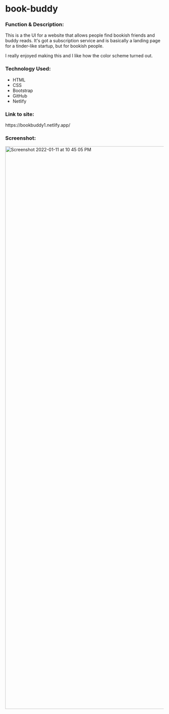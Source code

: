 # book-buddy

<h3>Function & Description:</h3>
This is a the UI for a website that allows people find bookish friends and buddy reads. It's got a subscription service and is basically a landing page for a tinder-like startup, but for bookish people.

I really enjoyed making this and I like how the color scheme turned out.

<h3>Technology Used:</h3>

- HTML
- CSS
- Bootstrap
- GitHub
- Netlify

<h3>Link to site:</h3>
https://bookbuddy1.netlify.app/

<h3>Screenshot:</h3>
<img width="1792" alt="Screenshot 2022-01-11 at 10 45 05 PM" src="https://user-images.githubusercontent.com/40691059/149018782-a5205abe-6c8a-4188-b55d-cb4a1d28672b.png">

 
